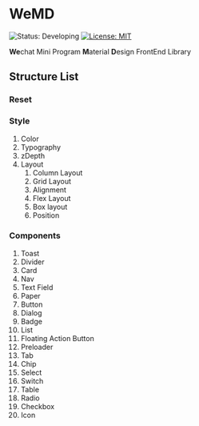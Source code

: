 # WeMD
![Status: Developing](https://img.shields.io/badge/Status-Developing-orange.svg)
[![License: MIT](https://img.shields.io/badge/License-MIT-blue.svg)](https://opensource.org/licenses/MIT)

**We**chat Mini Program **M**aterial **D**esign FrontEnd Library

## Structure List

### Reset

### Style

1. Color
2. Typography
3. zDepth
4. Layout
    1.  Column Layout
    2.  Grid Layout
    3.  Alignment
    4.  Flex Layout
    5.  Box layout
    6.  Position

### Components

1.  Toast
2.  Divider
3.  Card
4.  Nav
5.  Text Field
6.  Paper
7.  Button
8.  Dialog
9.  Badge
10. List
11. Floating Action Button
12. Preloader
13. Tab
14. Chip
15. Select
16. Switch
17. Table
18. Radio
19. Checkbox
20. Icon


